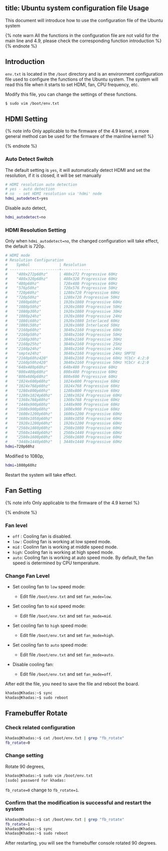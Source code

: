 title: Ubuntu system configuration file Usage
---

This document will introduce how to use the configuration file of the Ubuntu system

{% note warn All the functions in the configuration file are not valid for the main line and 4.9, please check the corresponding function introduction %}
{% endnote %}

## Introduction

`env.txt` is located in the `/boot` directory and is an environment configuration file used to configure the functions of the Ubuntu system.
The system will read this file when it starts to set HDMI, fan, CPU frequency, etc.

Modify this file, you can change the settings of these functions.

```sh
$ sudo vim /boot/env.txt
```

## HDMI Setting

{% note info Only applicable to the firmware of the 4.9 kernel, a more general method can be used for the firmware of the mainline kernel! %}

{% endnote %}

### Auto Detect Switch

The default setting is `yes`, it will automatically detect HDMI and set the resolution, if it is closed, it will be set manually

```sh
# HDMI resolution auto detection
# yes - auto detection
# no  - set HDMI resolution via 'hdmi' node
hdmi_autodetect=yes
```

Disable auto detect,

```sh
hdmi_autodetect=no
```

### HDMI Resolution Setting

Only when `hdmi_autodetect=no`, the changed configuration will take effect, the default is 720p.

```sh
# HDMI mode
# Resolution Configuration
#    Symbol             | Resolution
# ----------------------+-------------
#    "480x272p60hz"     | 480x272 Progressive 60Hz
#    "480x320p60hz"     | 480x320 Progressive 60Hz
#    "480p60hz"         | 720x480 Progressive 60Hz
#    "576p50hz"         | 720x576 Progressive 50Hz
#    "720p60hz"         | 1280x720 Progressive 60Hz
#    "720p50hz"         | 1280x720 Progressive 50Hz
#    "1080p60hz"        | 1920x1080 Progressive 60Hz
#    "1080p50hz"        | 1920x1080 Progressive 50Hz
#    "1080p30hz"        | 1920x1080 Progressive 30Hz
#    "1080p24hz"        | 1920x1080 Progressive 24Hz
#    "1080i60hz"        | 1920x1080 Interlaced 60Hz
#    "1080i50hz"        | 1920x1080 Interlaced 50Hz
#    "2160p60hz"        | 3840x2160 Progressive 60Hz
#    "2160p50hz"        | 3840x2160 Progressive 50Hz
#    "2160p30hz"        | 3840x2160 Progressive 30Hz
#    "2160p25hz"        | 3840x2160 Progressive 25Hz
#    "2160p24hz"        | 3840x2160 Progressive 24Hz
#    "smpte24hz"        | 3840x2160 Progressive 24Hz SMPTE
#    "2160p60hz420"     | 3840x2160 Progressive 60Hz YCbCr 4:2:0
#    "2160p50hz420"     | 3840x2160 Progressive 50Hz YCbCr 4:2:0
#    "640x480p60hz"     | 640x480 Progressive 60Hz
#    "800x480p60hz"     | 800x480 Progressive 60Hz
#    "800x600p60hz"     | 800x600 Progressive 60Hz
#    "1024x600p60hz"    | 1024x600 Progressive 60Hz
#    "1024x768p60hz"    | 1024x768 Progressive 60Hz
#    "1280x800p60hz"    | 1280x800 Progressive 60Hz
#    "1280x1024p60hz"   | 1280x1024 Progressive 60Hz
#    "1360x768p60hz"    | 1360x768 Progressive 60Hz
#    "1440x900p60hz"    | 1440x900 Progressive 60Hz
#    "1600x900p60hz"    | 1600x900 Progressive 60Hz
#    "1600x1200p60hz"   | 1600x1200 Progressive 60Hz
#    "1680x1050p60hz"   | 1680x1050 Progressive 60Hz
#    "1920x1200p60hz"   | 1920x1200 Progressive 60Hz
#    "2560x1080p60hz"   | 2560x1080 Progressive 60Hz
#    "2560x1440p60hz"   | 2560x1440 Progressive 60Hz
#    "2560x1600p60hz"   | 2560x1600 Progressive 60Hz
#    "3440x1440p60hz"   | 3440x1440 Progressive 60Hz
hdmi=720p60hz
```

Modified to 1080p,

```sh
hdmi=1080p60hz
```

Restart the system will take effect.


## Fan Setting

{% note info Only applicable to the firmware of the 4.9 kernel %}

{% endnote %}

### Fan level

* `off` : Cooling fan is disabled.
* `low` : Cooling fan is working at low speed mode.
* `mid` : Coolinn fan is working at middle speed mode.
* `high`: Cooling fan is working at high speed mode.
* `auto`: Cooling fan is working at auto speed mode. By default, the fan speed is determined by CPU temperature.

### Change Fan Level

* Set cooling fan to `low` speed mode:

  * Edit file `/boot/env.txt` and set `fan_mode=low`.

* Set cooling fan to `mid` speed mode:

  * Edit file `/boot/env.txt` and set `fan_mode=mid`.

* Set cooling fan to `high` speed mode:

  * Edit file `/boot/env.txt` and set `fan_mode=high`.

* Set cooling fan to `auto` speed mode:

  * Edit file `/boot/env.txt` and set `fan_mode=auto`.

* Disable cooling fan:

  * Edit file `/boot/env.txt` and set `fan_mode=off`.

After edit the file, you need to save the file and reboot the board.

```bash
khadas@Khadas:~$ sync
khadas@Khadas:~$ sudo reboot
```

## Framebuffer Rotate

### Check related configuration

```sh
khadas@Khadas:~$ cat /boot/env.txt | grep "fb_rotate"
fb_rotate=0
```

### Change setting

Rotate 90 degrees,

```sh
khadas@Khadas:~$ sudo vim /boot/env.txt
[sudo] password for khadas:
```

`fb_rotate=0` change to `fb_rotate=1`.

### Confirm that the modification is successful and restart the system

```sh
khadas@Khadas:~$ cat /boot/env.txt | grep "fb_rotate"
fb_rotate=1
khadas@Khadas:~$ sync
khadas@Khadas:~$ sudo reboot
```

After restarting, you will see the framebuffer console rotated 90 degrees.


